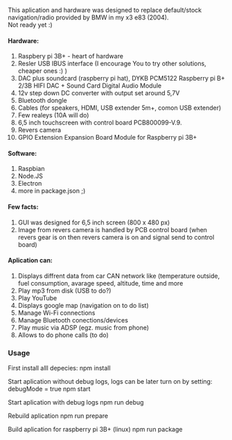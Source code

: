 This aplication and hardware was designed to replace default/stock navigation/radio provided by BMW in my x3 e83 (2004).<br>
Not ready yet :)

<h4>Hardware:</h4>
<ol>
<li>Raspbery pi 3B+ - heart of hardware</li>
<li>Resler USB IBUS interface (I encourage You to try other solutions, cheaper ones :) )</li>
<li>DAC plus soundcard (raspberry pi hat), DYKB PCM5122 Raspberry pi B+ 2/3B HIFI DAC + Sound Card Digital Audio Module</li>
<li>12v step down DC converter with output set around 5,7V</li>
<li>Bluetooth dongle</li>
<li>Cables (for speakers, HDMI, USB extender 5m+, comon USB extender)</li>
<li>Few realeys (10A will do)</li>
<li>6,5 inch touchscreen with control board PCB800099-V.9.</li>
<li>Revers camera</li>
<li>GPIO Extension Expansion Board Module for Raspberry pi 3B+</li>
</ol>

<h4>Software:</h4>
<ol>
<li>Raspbian</li>
<li>Node.JS</li>
<li>Electron</li>
<li>more in package.json ;)</li>
</ol>

<h4>Few facts:</h4>
<ol>
<li>GUI was designed for 6,5 inch screen (800 x 480 px)</li>
<li>Image from revers camera is handled by PCB control board (when revers gear is on then revers camera is on and signal send to control board)</li>
</ol> 

<h4>Aplication can:</h4>
<ol>
  <li>Displays diffrent data from car CAN network like (temperature outside, fuel consumption, avarage speed, altitude, time and more</li>
  <li>Play mp3 from disk (USB to do?)</li>
  <li>Play YouTube</li>
  <li>Displays google map (navigation on to do list)</li>
  <li>Manage Wi-Fi connections</li>
  <li>Manage Bluetooth conections/devices</li>
  <li>Play music via ADSP (egz. music from phone)</li>
  <li>Allows to do phone calls (to do)</li>
  </ol>
  
<h3>Usage</h3>
First install alll depecies:
npm install

Start aplication without debug logs, logs can be later turn on by setting: debugMode = true
npm start
 
Start aplication with debug logs
npm run debug
 
Rebuild aplication
npm run prepare

Build aplication for raspberry pi 3B+ (linux)
npm run package

